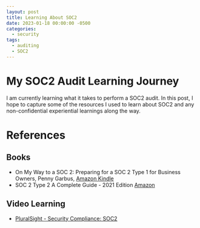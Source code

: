 ```yaml
---
layout: post
title: Learning About SOC2
date: 2023-01-18 00:00:00 -0500
categories:
  - security
tags:
  - auditing
  - SOC2
---
```


# My SOC2 Audit Learning Journey

I am currently learning what it takes to perform a SOC2 audit.  In this post, I hope to capture some of the resources
I used to learn about SOC2 and any non-confidential experiential learnings along the way.

# References

## Books

- On My Way to a SOC 2: Preparing for a SOC 2 Type 1 for Business Owners, Penny Garbus, [Amazon Kindle](https://a.co/d/am9Gl01)
- SOC 2 Type 2 A Complete Guide - 2021 Edition [Amazon](https://a.co/d/am39AXe)

## Video Learning

- [PluralSight - Security Compliance: SOC2](https://app.pluralsight.com/library/courses/security-compliance-soc-2/table-of-contents)
